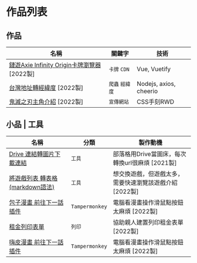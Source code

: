# 作品列表

## 作品

| 名稱                                                             | 關鍵字   |技術   |
| -----------------------------------------------------------------| ------ | ------ |
| [鏈遊Axie Infinity Origin卡牌瀏覽器](https://dpes8693.github.io/card-template-generator/) [2022製]| `卡牌` `CDN` | Vue, Vuetify |
| [台灣地址轉經緯度](https://github.com/dpes8693/address-to-longitude-latitude) [2022製]| `爬蟲` `經緯度` | Nodejs, axios, cheerio|
| [鬼滅之刃主角介紹](https://dpes8693.github.io/peactice-RWD-kimetsu/) [2022製]| `宣傳網站` | CSS手刻RWD |

<!-- 大專題 -->

## 小品 | 工具

| 名稱                                                                  | 分類   |製作動機   |
| --------------------------------------------------------------------- | ------ |------ |
| [Drive 連結轉圖片下載連結](./driveUrl.md)              | `工具` | 部落格用Drive當圖床，每次轉換url很麻煩 [2021製]
| [將遊戲列表 轉表格(markdown語法)](./gameListTranslater.md) | `工具` | 想交換遊戲，但遊戲太多，需要快速瀏覽該遊戲介紹 [2022製]
| [包子漫畫 前往下一話 插件](https://home.gamer.com.tw/artwork.php?sn=5450569) | `Tampermonkey` | 電腦看漫畫操作滑鼠點按鈕太麻煩 [2022製]
| [租金列印表單](https://dpes8693.github.io/vuetify-rent/) | `列印` | 協助親人建置列印租金表單 [2022製]
| [嗨皮漫畫 前往下一話 插件](https://home.gamer.com.tw/artwork.php?sn=5476179) | `Tampermonkey` | 電腦看漫畫操作滑鼠點按鈕太麻煩 [2022製]

<!-- 鬼滅 -->
<!-- ATM MAP -->
